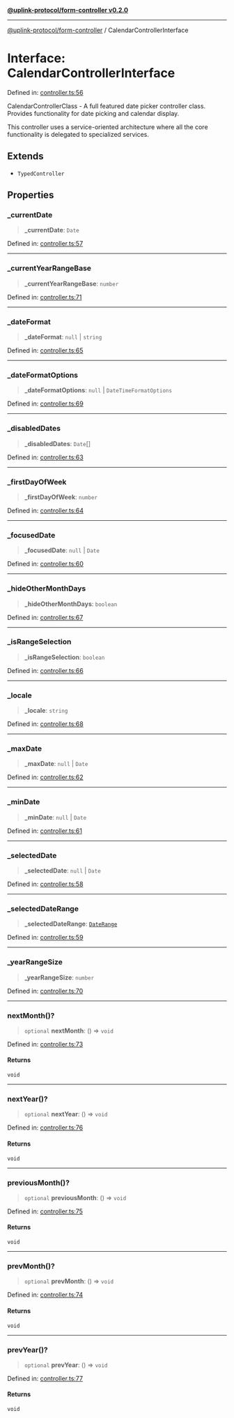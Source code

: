 [**@uplink-protocol/form-controller v0.2.0**](../README.md)

***

[@uplink-protocol/form-controller](../globals.md) / CalendarControllerInterface

# Interface: CalendarControllerInterface

Defined in: [controller.ts:56](https://github.com/jmkcoder/uplink-protocol-calendar/blob/4b7d7626907cceb44afccd43a3ead251daf6f222/src/controller.ts#L56)

CalendarControllerClass - A full featured date picker controller class.
Provides functionality for date picking and calendar display.

This controller uses a service-oriented architecture where all the core
functionality is delegated to specialized services.

## Extends

- `TypedController`

## Properties

### \_currentDate

> **\_currentDate**: `Date`

Defined in: [controller.ts:57](https://github.com/jmkcoder/uplink-protocol-calendar/blob/4b7d7626907cceb44afccd43a3ead251daf6f222/src/controller.ts#L57)

***

### \_currentYearRangeBase

> **\_currentYearRangeBase**: `number`

Defined in: [controller.ts:71](https://github.com/jmkcoder/uplink-protocol-calendar/blob/4b7d7626907cceb44afccd43a3ead251daf6f222/src/controller.ts#L71)

***

### \_dateFormat

> **\_dateFormat**: `null` \| `string`

Defined in: [controller.ts:65](https://github.com/jmkcoder/uplink-protocol-calendar/blob/4b7d7626907cceb44afccd43a3ead251daf6f222/src/controller.ts#L65)

***

### \_dateFormatOptions

> **\_dateFormatOptions**: `null` \| `DateTimeFormatOptions`

Defined in: [controller.ts:69](https://github.com/jmkcoder/uplink-protocol-calendar/blob/4b7d7626907cceb44afccd43a3ead251daf6f222/src/controller.ts#L69)

***

### \_disabledDates

> **\_disabledDates**: `Date`[]

Defined in: [controller.ts:63](https://github.com/jmkcoder/uplink-protocol-calendar/blob/4b7d7626907cceb44afccd43a3ead251daf6f222/src/controller.ts#L63)

***

### \_firstDayOfWeek

> **\_firstDayOfWeek**: `number`

Defined in: [controller.ts:64](https://github.com/jmkcoder/uplink-protocol-calendar/blob/4b7d7626907cceb44afccd43a3ead251daf6f222/src/controller.ts#L64)

***

### \_focusedDate

> **\_focusedDate**: `null` \| `Date`

Defined in: [controller.ts:60](https://github.com/jmkcoder/uplink-protocol-calendar/blob/4b7d7626907cceb44afccd43a3ead251daf6f222/src/controller.ts#L60)

***

### \_hideOtherMonthDays

> **\_hideOtherMonthDays**: `boolean`

Defined in: [controller.ts:67](https://github.com/jmkcoder/uplink-protocol-calendar/blob/4b7d7626907cceb44afccd43a3ead251daf6f222/src/controller.ts#L67)

***

### \_isRangeSelection

> **\_isRangeSelection**: `boolean`

Defined in: [controller.ts:66](https://github.com/jmkcoder/uplink-protocol-calendar/blob/4b7d7626907cceb44afccd43a3ead251daf6f222/src/controller.ts#L66)

***

### \_locale

> **\_locale**: `string`

Defined in: [controller.ts:68](https://github.com/jmkcoder/uplink-protocol-calendar/blob/4b7d7626907cceb44afccd43a3ead251daf6f222/src/controller.ts#L68)

***

### \_maxDate

> **\_maxDate**: `null` \| `Date`

Defined in: [controller.ts:62](https://github.com/jmkcoder/uplink-protocol-calendar/blob/4b7d7626907cceb44afccd43a3ead251daf6f222/src/controller.ts#L62)

***

### \_minDate

> **\_minDate**: `null` \| `Date`

Defined in: [controller.ts:61](https://github.com/jmkcoder/uplink-protocol-calendar/blob/4b7d7626907cceb44afccd43a3ead251daf6f222/src/controller.ts#L61)

***

### \_selectedDate

> **\_selectedDate**: `null` \| `Date`

Defined in: [controller.ts:58](https://github.com/jmkcoder/uplink-protocol-calendar/blob/4b7d7626907cceb44afccd43a3ead251daf6f222/src/controller.ts#L58)

***

### \_selectedDateRange

> **\_selectedDateRange**: [`DateRange`](DateRange.md)

Defined in: [controller.ts:59](https://github.com/jmkcoder/uplink-protocol-calendar/blob/4b7d7626907cceb44afccd43a3ead251daf6f222/src/controller.ts#L59)

***

### \_yearRangeSize

> **\_yearRangeSize**: `number`

Defined in: [controller.ts:70](https://github.com/jmkcoder/uplink-protocol-calendar/blob/4b7d7626907cceb44afccd43a3ead251daf6f222/src/controller.ts#L70)

***

### nextMonth()?

> `optional` **nextMonth**: () => `void`

Defined in: [controller.ts:73](https://github.com/jmkcoder/uplink-protocol-calendar/blob/4b7d7626907cceb44afccd43a3ead251daf6f222/src/controller.ts#L73)

#### Returns

`void`

***

### nextYear()?

> `optional` **nextYear**: () => `void`

Defined in: [controller.ts:76](https://github.com/jmkcoder/uplink-protocol-calendar/blob/4b7d7626907cceb44afccd43a3ead251daf6f222/src/controller.ts#L76)

#### Returns

`void`

***

### previousMonth()?

> `optional` **previousMonth**: () => `void`

Defined in: [controller.ts:75](https://github.com/jmkcoder/uplink-protocol-calendar/blob/4b7d7626907cceb44afccd43a3ead251daf6f222/src/controller.ts#L75)

#### Returns

`void`

***

### prevMonth()?

> `optional` **prevMonth**: () => `void`

Defined in: [controller.ts:74](https://github.com/jmkcoder/uplink-protocol-calendar/blob/4b7d7626907cceb44afccd43a3ead251daf6f222/src/controller.ts#L74)

#### Returns

`void`

***

### prevYear()?

> `optional` **prevYear**: () => `void`

Defined in: [controller.ts:77](https://github.com/jmkcoder/uplink-protocol-calendar/blob/4b7d7626907cceb44afccd43a3ead251daf6f222/src/controller.ts#L77)

#### Returns

`void`
